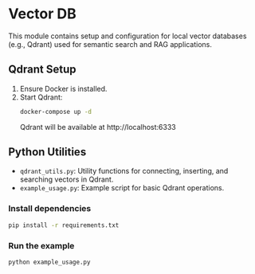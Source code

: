 # Vector DB

This module contains setup and configuration for local vector databases (e.g., Qdrant) used for semantic search and RAG applications.

## Qdrant Setup

1. Ensure Docker is installed.
2. Start Qdrant:
   ```sh
   docker-compose up -d
   ```
   Qdrant will be available at http://localhost:6333

## Python Utilities

- `qdrant_utils.py`: Utility functions for connecting, inserting, and searching vectors in Qdrant.
- `example_usage.py`: Example script for basic Qdrant operations.

### Install dependencies
```sh
pip install -r requirements.txt
```

### Run the example
```sh
python example_usage.py 